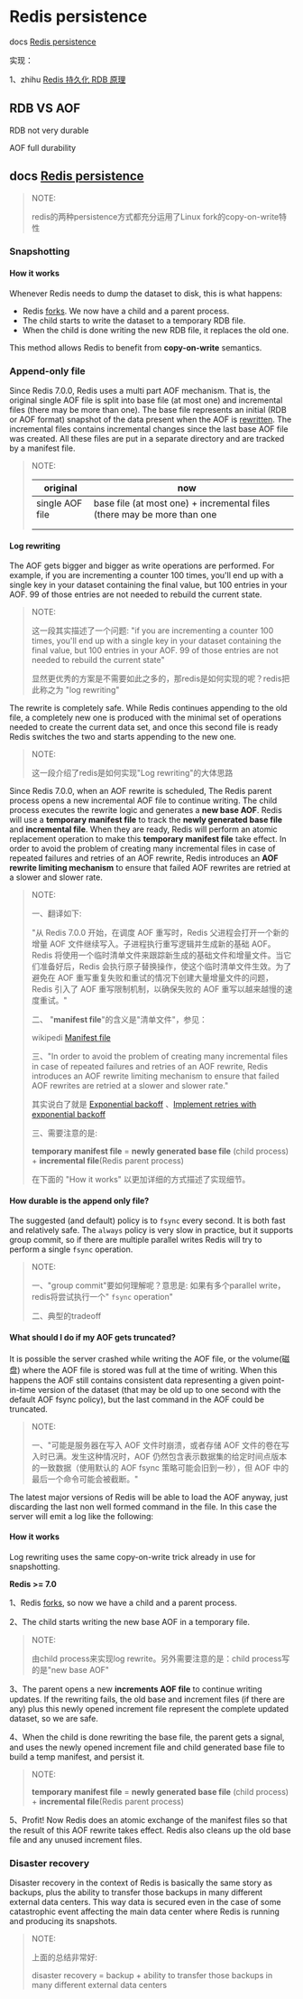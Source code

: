 # Redis persistence

docs [Redis persistence](https://redis.io/docs/manual/persistence/)

实现：

1、zhihu [Redis 持久化 RDB 原理](https://zhuanlan.zhihu.com/p/345233479)



## RDB VS AOF

RDB not very durable

AOF full durability



## docs [Redis persistence](https://redis.io/docs/manual/persistence/)

> NOTE:
>
> redis的两种persistence方式都充分运用了Linux fork的copy-on-write特性

### Snapshotting

#### How it works

Whenever Redis needs to dump the dataset to disk, this is what happens:

- Redis [forks](http://linux.die.net/man/2/fork). We now have a child and a parent process.
- The child starts to write the dataset to a temporary RDB file.
- When the child is done writing the new RDB file, it replaces the old one.

This method allows Redis to benefit from **copy-on-write** semantics.

### Append-only file

Since Redis 7.0.0, Redis uses a multi part AOF mechanism. That is, the original single AOF file is split into base file (at most one) and incremental files (there may be more than one). The base file represents an initial (RDB or AOF format) snapshot of the data present when the AOF is [rewritten](https://redis.io/docs/manual/persistence/#log-rewriting). The incremental files contains incremental changes since the last base AOF file was created. All these files are put in a separate directory and are tracked by a manifest file.

> NOTE:
>
> | original        | now                                                          |      |
> | --------------- | ------------------------------------------------------------ | ---- |
> | single AOF file | base file (at most one) + incremental files (there may be more than one |      |
> |                 |                                                              |      |
> |                 |                                                              |      |
>
> 

#### Log rewriting

The AOF gets bigger and bigger as write operations are performed. For example, if you are incrementing a counter 100 times, you'll end up with a single key in your dataset containing the final value, but 100 entries in your AOF. 99 of those entries are not needed to rebuild the current state.

> NOTE:
>
> 这一段其实描述了一个问题: "if you are incrementing a counter 100 times, you'll end up with a single key in your dataset containing the final value, but 100 entries in your AOF. 99 of those entries are not needed to rebuild the current state"
>
> 显然更优秀的方案是不需要如此之多的，那redis是如何实现的呢？redis把此称之为 "log rewriting"

The rewrite is completely safe. While Redis continues appending to the old file, a completely new one is produced with the minimal set of operations needed to create the current data set, and once this second file is ready Redis switches the two and starts appending to the new one.

> NOTE:
>
> 这一段介绍了redis是如何实现"Log rewriting"的大体思路

Since Redis 7.0.0, when an AOF rewrite is scheduled, The Redis parent process opens a new incremental AOF file to continue writing. The child process executes the rewrite logic and generates a **new base AOF**. Redis will use a **temporary manifest file** to track the **newly generated base file** and **incremental file**. When they are ready, Redis will perform an atomic replacement operation to make this **temporary manifest file** take effect. In order to avoid the problem of creating many incremental files in case of repeated failures and retries of an AOF rewrite, Redis introduces an **AOF rewrite limiting mechanism** to ensure that failed AOF rewrites are retried at a slower and slower rate.

> NOTE:
>
> 一、翻译如下:
>
> "从 Redis 7.0.0 开始，在调度 AOF 重写时，Redis 父进程会打开一个新的增量 AOF 文件继续写入。子进程执行重写逻辑并生成新的基础 AOF。 Redis 将使用一个临时清单文件来跟踪新生成的基础文件和增量文件。当它们准备好后，Redis 会执行原子替换操作，使这个临时清单文件生效。为了避免在 AOF 重写重复失败和重试的情况下创建大量增量文件的问题，Redis 引入了 AOF 重写限制机制，以确保失败的 AOF 重写以越来越慢的速度重试。"
>
> 二、 "**manifest file**"的含义是"清单文件"，参见：
>
> wikipedi [Manifest file](https://en.wikipedia.org/wiki/Manifest_file)
>
> 三、"In order to avoid the problem of creating many incremental files in case of repeated failures and retries of an AOF rewrite, Redis introduces an AOF rewrite limiting mechanism to ensure that failed AOF rewrites are retried at a slower and slower rate."
>
> 其实说白了就是 [Exponential backoff](https://en.wikipedia.org/wiki/Exponential_backoff) 、[Implement retries with exponential backoff](https://docs.microsoft.com/en-us/dotnet/architecture/microservices/implement-resilient-applications/implement-retries-exponential-backoff) 
>
> 三、需要注意的是: 
>
> **temporary manifest file** =  **newly generated base file** (child process) +  **incremental file**(Redis parent process)
>
> 在下面的 "How it works" 以更加详细的方式描述了实现细节。

#### How durable is the append only file?[ ](https://redis.io/docs/manual/persistence/#how-durable-is-the-append-only-file)

The suggested (and default) policy is to `fsync` every second. It is both fast and relatively safe. The `always` policy is very slow in practice, but it supports group commit, so if there are multiple parallel writes Redis will try to perform a single `fsync` operation.

> NOTE:
>
> 一、"group commit"要如何理解呢？意思是: 如果有多个parallel write，redis将尝试执行一个" `fsync` operation"
>
> 二、典型的tradeoff

#### What should I do if my AOF gets truncated?

It is possible the server crashed while writing the AOF file, or the volume(磁盘) where the AOF file is stored was full at the time of writing. When this happens the AOF still contains consistent data representing a given point-in-time version of the dataset (that may be old up to one second with the default AOF fsync policy), but the last command in the AOF could be truncated. 

> NOTE:
>
> 一、"可能是服务器在写入 AOF 文件时崩溃，或者存储 AOF 文件的卷在写入时已满。发生这种情况时，AOF 仍然包含表示数据集的给定时间点版本的一致数据（使用默认的 AOF fsync 策略可能会旧到一秒），但 AOF 中的最后一个命令可能会被截断。"

The latest major versions of Redis will be able to load the AOF anyway, just discarding the last non well formed command in the file. In this case the server will emit a log like the following:



#### How it works

Log rewriting uses the same copy-on-write trick already in use for snapshotting. 

**Redis >= 7.0**

1、Redis [forks](http://linux.die.net/man/2/fork), so now we have a child and a parent process.

2、The child starts writing the new base AOF in a temporary file.

> NOTE:
>
> 由child process来实现log rewrite。另外需要注意的是：child process写的是"new base AOF"

3、The parent opens a new **increments AOF file** to continue writing updates. If the rewriting fails, the old base and increment files (if there are any) plus this newly opened increment file represent the complete updated dataset, so we are safe.

4、When the child is done rewriting the base file, the parent gets a signal, and uses the newly opened increment file and child generated base file to build a temp manifest, and persist it.

> NOTE:
>
> **temporary manifest file** =  **newly generated base file** (child process) +  **incremental file**(Redis parent process)

5、Profit! Now Redis does an atomic exchange of the manifest files so that the result of this AOF rewrite takes effect. Redis also cleans up the old base file and any unused increment files.

### Disaster recovery

Disaster recovery in the context of Redis is basically the same story as backups, plus the ability to transfer those backups in many different external data centers. This way data is secured even in the case of some catastrophic event affecting the main data center where Redis is running and producing its snapshots.

> NOTE:
>
> 上面的总结非常好:
>
> disaster recovery = backup + ability to transfer those backups in many different external data centers

